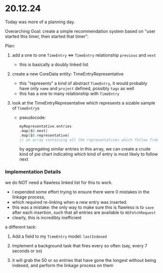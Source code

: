 # 20.12.24

Today was more of a planning day.



Overarching Goal: create a simple recommendation system based on "user started this timer, then started that timer".

Plan:

1. add a one to one `TimeEntry` ⇔ `TimeEntry` relationship `previous` and `next`

   - this is basically a doubly linked list

2. create a new CoreData entity: TimeEntryRepresentative

   - this "represents" a kind of abstract `TimeEntry`, it would probably have only `name` and `project` defined, possibly `tags` as well
   - this has a one to many relationship with `TimeEntry`

3. look at the TimeEntryRepresentative which represents a sizable sample of `TimeEntry`s

   - pseudocode: 

     ```swift
     myRepresentative.entries
     .map{$0.next}
     .map{$0.representative}
     // an array containing all the representatives which follow from this representative
     ```

     by aggregating similar entries in this array, we can create a crude kind of pie chart indicating which kind of entry is most likely to follow next



### Implementation Details

we do NOT need a flawless linked list for this to work.

- I expended some effort trying to ensure there were 0 mistakes in the linkage process, 
- which required re-linking when a new entry was inserted.
- this was a mistake: the only way to make sure this is flawless is to `save` after each insertion, such that all entries are available to `NSFetchRequest`
- clearly, this is incredibly inefficient



a different tack:

1. Add a field to my `TimeEntry` model: `lastIndexed`

2. Implement a background task that fires every so often (say, every 7 seconds or so)

3. it will grab the 50 or so entries that have gone the longest without being indexed, and perform the linkage process on them